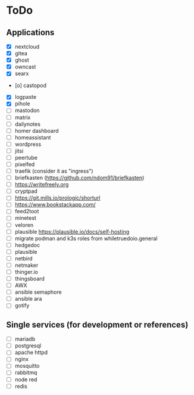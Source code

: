 # ToDo

## Applications

- [x] nextcloud
- [x] gitea
- [x] ghost
- [x] owncast
- [x] searx
- [o] castopod
- [x] logpaste
- [x] pihole
- [ ] mastodon
- [ ] matrix
- [ ] dailynotes
- [ ] homer dashboard
- [ ] homeassistant
- [ ] wordpress
- [ ] jitsi
- [ ] peertube
- [ ] pixelfed
- [ ] traefik (consider it as "ingress")
- [ ] briefkasten (https://github.com/ndom91/briefkasten)
- [ ] https://writefreely.org
- [ ] cryptpad
- [ ] https://git.mills.io/prologic/shorturl
- [ ] https://www.bookstackapp.com/
- [ ] feed2toot
- [ ] minetest
- [ ] veloren
- [ ] plausible https://plausible.io/docs/self-hosting
- [ ] migrate podman and k3s roles from whiletruedoio.general
- [ ] hedgedoc
- [ ] plausible
- [ ] netbird
- [ ] netmaker
- [ ] thinger.io
- [ ] thingsboard
- [ ] AWX
- [ ] ansible semaphore
- [ ] ansible ara
- [ ] gotify

## Single services (for development or references)

- [ ] mariadb
- [ ] postgresql
- [ ] apache httpd
- [ ] nginx
- [ ] mosquitto
- [ ] rabbitmq
- [ ] node red
- [ ] redis
